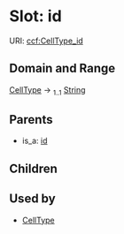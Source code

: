
# Slot: id




URI: [ccf:CellType_id](http://purl.org/ccf/CellType_id)


## Domain and Range

[CellType](CellType.md) &#8594;  <sub>1..1</sub> [String](types/String.md)

## Parents

 *  is_a: [id](id.md)

## Children


## Used by

 * [CellType](CellType.md)

